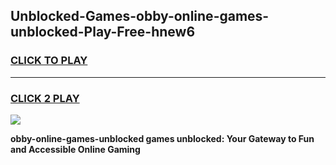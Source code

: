 
## Unblocked-Games-obby-online-games-unblocked-Play-Free-hnew6
<h3>
<a href="https://premium76.site?title=obby-online-games-unblocked&ref=17A">CLICK TO PLAY</a></h3>
<hr>

<h3>
<a href="https://premium76.site?title=obby-online-games-unblocked&ref=17A">CLICK 2 PLAY</a>
  
</h3>

<a href="https://premium76.site?title=obby-online-games-unblocked&ref=17A"><img src="https://clearcache.store/games.png"></a>


**obby-online-games-unblocked games unblocked: Your Gateway to Fun and Accessible Online Gaming**
